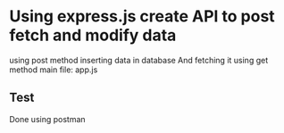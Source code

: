 # Using express.js create API to post fetch and modify  data 
 using post method inserting data in database 
 And fetching it using get method 
  main file: app.js
## Test
Done using postman